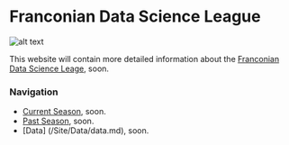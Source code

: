 # Franconian Data Science League

![alt text](Pictures/logo.jpg "Title")

This website will contain more detailed information about the [Franconian Data Science Leage](https://www.linkedin.com/company/data-science-league), soon.

### Navigation
* [Current Season](/Site/Current_season/current_season.md), soon.
* [Past Season](/Site/Past_season/past_season.md), soon.
* [Data] (/Site/Data/data.md), soon.
